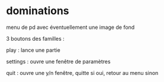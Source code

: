 # dominations

menu de pd avec éventuellement une image de fond

3 boutons des familles :

play : lance une partie

settings : ouvre une fenêtre de paramètres

quit : ouvre une y/n fenêtre, quitte si oui, retour au menu sinon
